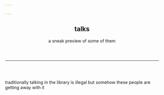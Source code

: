 ```yaml
---

---
```


<section class="mid">
 <header>
    <div id="align">
      <p-books></p-books>
    </div>
    <div class="heading">
      <h1>talks</h1>
      <p>a sneak preview of some of them</p>
    </div>
  </header>
</section>

----------------------------------------
<br>
<br>

traditionally talking in the library is illegal but somehow these people are getting away with it
<section>
      <p-books></p-books>
</section>


<!--@include: ../_scripts/talkdata.md-->